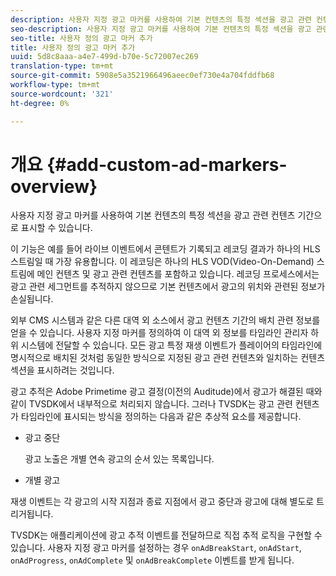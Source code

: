 ```yaml
---
description: 사용자 지정 광고 마커를 사용하여 기본 컨텐츠의 특정 섹션을 광고 관련 컨텐츠 기간으로 표시할 수 있습니다.
seo-description: 사용자 지정 광고 마커를 사용하여 기본 컨텐츠의 특정 섹션을 광고 관련 컨텐츠 기간으로 표시할 수 있습니다.
seo-title: 사용자 정의 광고 마커 추가
title: 사용자 정의 광고 마커 추가
uuid: 5d8c8aaa-a4e7-499d-b70e-5c72007ec269
translation-type: tm+mt
source-git-commit: 5908e5a3521966496aeec0ef730e4a704fddfb68
workflow-type: tm+mt
source-wordcount: '321'
ht-degree: 0%

---
```



# 개요 {#add-custom-ad-markers-overview}

사용자 지정 광고 마커를 사용하여 기본 컨텐츠의 특정 섹션을 광고 관련 컨텐츠 기간으로 표시할 수 있습니다.

이 기능은 예를 들어 라이브 이벤트에서 콘텐트가 기록되고 레코딩 결과가 하나의 HLS 스트림일 때 가장 유용합니다. 이 레코딩은 하나의 HLS VOD(Video-On-Demand) 스트림에 메인 컨텐츠 및 광고 관련 컨텐츠를 포함하고 있습니다. 레코딩 프로세스에서는 광고 관련 세그먼트를 추적하지 않으므로 기본 컨텐츠에서 광고의 위치와 관련된 정보가 손실됩니다.

외부 CMS 시스템과 같은 다른 대역 외 소스에서 광고 컨텐츠 기간의 배치 관련 정보를 얻을 수 있습니다. 사용자 지정 마커를 정의하여 이 대역 외 정보를 타임라인 관리자 하위 시스템에 전달할 수 있습니다. 모든 광고 특정 재생 이벤트가 플레이어의 타임라인에 명시적으로 배치된 것처럼 동일한 방식으로 지정된 광고 관련 컨텐츠와 일치하는 컨텐츠 섹션을 표시하려는 것입니다.

광고 추적은 Adobe Primetime 광고 결정(이전의 Auditude)에서 광고가 해결된 때와 같이 TVSDK에서 내부적으로 처리되지 않습니다. 그러나 TVSDK는 광고 관련 컨텐츠가 타임라인에 표시되는 방식을 정의하는 다음과 같은 추상적 요소를 제공합니다.

* 광고 중단

   광고 노출은 개별 연속 광고의 순서 있는 목록입니다.
* 개별 광고

재생 이벤트는 각 광고의 시작 지점과 종료 지점에서 광고 중단과 광고에 대해 별도로 트리거됩니다.

TVSDK는 애플리케이션에 광고 추적 이벤트를 전달하므로 직접 추적 로직을 구현할 수 있습니다. 사용자 지정 광고 마커를 설정하는 경우 `onAdBreakStart`, `onAdStart`, `onAdProgress`, `onAdComplete` 및 `onAdBreakComplete` 이벤트를 받게 됩니다.

